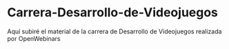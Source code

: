 # Carrera-Desarrollo-de-Videojuegos
Aquí subiré el material de la carrera de Desarrollo de Videojuegos realizada por OpenWebinars
